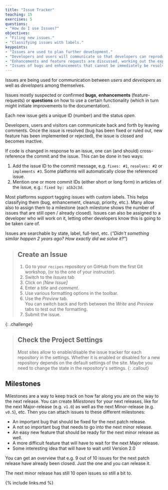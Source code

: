 ```yaml
---
title: "Issue Tracker"
teaching: 15
exercises: 5
questions:
- "How do I use Issues?"
objectives:
- "Filing new issues."
- "Classifying issues with labels."
keypoints:
- "Issues are used to plan further development."
- "Developers and users will communicate so that developers can reproduce bugs."
- "Enhancements and feature requests are discussed, working out the expected use-cases as well as parts of the implementation."
- "Issues of bugs and enhancements that cannot be immediately be resolved stay open so that they are not forgotten."
---
```


Issues are being used for communication between *users* and *developers* as
well as *developers* among themselves.

Issues mostly suspected or confirmed **bugs**, **enhancements** (feature-
requests) or **questions** on how to use a certain functionality (which in
turn might initiate improvements to the documentation).

Each new issue gets a unique ID (number) and the status *open*.

Developers, users and visitors can communicate back and forth by leaving comments.
Once the issue is resolved (bug has been fixed or ruled out, new feature has
been implemented or rejected), the issue is closed and becomes inactive.

If code is changed in response to an issue, one can (and should) cross-
reference the commit and the issue. This can be done in two ways:

1. Add the issue ID to the commit message, e.g. `fixes: #1`, `resolves: #2`
or `implements #3`. Some platforms will automatically close the referenced
issue.
2. Mention one or more commit IDs (either short or long form)
in articles of the issue, e.g.: `fixed by: a1b2c3d`.

Most platforms support tagging issues with custom labels. This helps
classifying them (bug, enhancement, cleanup, priority, etc.). Many allow also
to assign them to a milestone (each milestone shows the number of issues that
are still open / already closed).
Issues can also be assigned to a developer who will work on it, letting other
developers know this is going to be taken care of.

Issues are searchable by state, label, full-text, etc. (*"Didn't something
similar happen 2 years ago? How exactly did we solve it?"*)

> ## Create an Issue
>
> 1. Go to your `recipes` repository on GitHub from the first Git workshop,
>    (or to the one of your instructor).
> 2. Switch to the *Issues* tab
> 3. Click  on _[New Issue]_
> 4. Enter a _title_ and _comment_.
> 5. Use various formatting options in the toolbar.
> 6. Use the _Preview_ tab.  
>    You can switch back and forth between the _Write_ and _Preview_ tabs
>    to test out the formatting.
> 7. Submit the issue.
>
{: .challenge}

> ## Check the Project Settings
>
> Most sites allow to enable/disable the issue tracker for each repository
> in the settings. Whether it is enabled or disabled for a new repository
> depends on the default settings of the site. Maybe you need to change
> the state in the repository's settings.
{: .callout}

## Milestones

Milestones are a way to keep track on how far along you are on the way to
the next release. You can create *Milestones* for your next releases,
like for the next Major-release (e.g. `v1.0`) as well as the next Minor-release
(e.g. `v0.5`), etc. Then you can attach issues to these different milestones:

* An important bug that should be fixed for the next patch release.
* A not so important bug that needs to go into the next minor release.
* An easy new feature that should be ready for the next minor release as well.
* A more difficult feature that will have to wait for the next Major release.
* Some interesting idea that will have to wait until Version 2.0

You can get an overview that e.g. 9 out of 10 issues for the next patch release
have already been closed. Just the one and you can release it.

The next minor release has still 10 open issues so still a bit to.


{% include links.md %}
